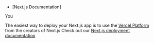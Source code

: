 

- [Next.js Documentation] 
  
You

The easiest way to deploy your Next.js app is to use the [Vercel Platform](https://vercel.com/new?utm_medium=default-template&filter=next.js&utm_source=create-next-app&utm_campaign=create-next-app-readme) from the creators of Next.js
Check out our [Next.js deployment documentation](https://nextjs.org/docs/deploym) 
